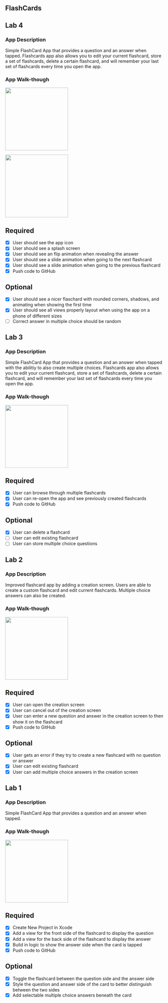 ## FlashCards
## Lab 4

### App Description
Simple FlashCard App that provides a question and an answer when tapped. Flashcards app also allows you to edit your current flashcard, store a set of flashcards, delete a certain flashcard, and will remember your last set of flashcards every time you open the app. 

### App Walk-though

<img src="https://github.com/Benjaminc575/FlashCards/blob/main/New%20Gifs/GifRec5.gif?raw=true" width=200><br>

<img src="https://github.com/Benjaminc575/FlashCards/blob/main/New%20Gifs/GifRec6.gif?raw=true" width=200><br>


## Required
- [x] User should see the app icon 
- [x] User should see a splash screen
- [x] User should see an flip animation when revealing the answer
- [x] User should see a slide animation when going to the next flashcard
- [x] User should see a slide animation when going to the previous flashcard
- [x] Push code to GitHub
## Optional
- [x] User should see a nicer flaschard with rounded corners, shadows, and animating when showing the first time
- [x] User should see all views properly layout when using the app on a phone of different sizes
- [ ] Correct answer in multiple choice should be random

## Lab 3

### App Description
Simple FlashCard App that provides a question and an answer when tapped with the abilitiy to also create multiple choices. Flashcards app also allows you to edit your current flashcard, store a set of flashcards, delete a certain flashcard, and will remember your last set of flashcards every time you open the app.

### App Walk-though

<img src="https://github.com/Benjaminc575/FlashCards/blob/main/Lab3Gif.gif?raw=true" width=200><br>


## Required
- [x] User can browse through multiple flashcards
- [x] User can re-open the app and see previously created flashcards
- [x] Push code to GitHub
## Optional
- [x] User can delete a flashcard
- [ ] User can edit existing flashcard
- [ ] User can store multiple choice questions

## Lab 2

### App Description
Improved flashcard app by adding a creation screen. Users are able to create a custom flashcard and edit current flashcards. Multiple choice answers can also be created. 

### App Walk-though

<img src= "https://github.com/Benjaminc575/FlashCards/blob/main/Lab2Gif.gif?raw=true" width=200><br>


## Required
- [x] User can open the creation screen
- [x] User can cancel out of the creation screen
- [x] User can enter a new question and answer in the creation screen to then show it on the flashcard
- [x] Push code to GitHub
## Optional
- [x] User gets an error if they try to create a new flashcard with no question or answer
- [x] User can edit existing flashcard
- [x] User can add multiple choice answers in the creation screen

## Lab 1

### App Description
Simple FlashCard App that provides a question and an answer when tapped. 

### App Walk-though

<img src= "https://github.com/Benjaminc575/FlashCards/blob/main/GifRec2.gif?raw=true" width=200><br>



## Required
- [x] Create New Project in Xcode
- [x] Add a view for the front side of the flashcard to display the question
- [x] Add a view for the back side of the flashcard to display the answer
- [x] Build in logic to show the answer side when the card is tapped
- [x] Push code to GitHub
## Optional
- [x] Toggle the flashcard between the question side and the answer side
- [x] Style the question and answer side of the card to better distinguish between the two sides
- [x] Add selectable multiple choice answers beneath the card
